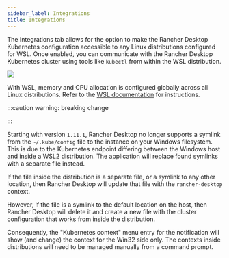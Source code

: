 ```yaml
---
sidebar_label: Integrations
title: Integrations
---
```


<head>
  <link rel="canonical" href="https://docs.rancherdesktop.io/ui/preferences/wsl/integrations"/>
</head>

The Integrations tab allows for the option to make the Rancher Desktop Kubernetes configuration accessible to any Linux distributions configured for WSL. Once enabled, you can communicate with the Rancher Desktop Kubernetes cluster using tools like `kubectl` from within the WSL distribution.

![](rd-versioned-asset://preferences/Windows_wsl_tabIntegrations.png)

With WSL, memory and CPU allocation is configured globally across all Linux distributions. Refer to the [WSL documentation] for instructions.

[WSL documentation]:
https://docs.microsoft.com/en-us/windows/wsl/wsl-config#options-for-wslconfig

:::caution warning: breaking change

:::

Starting with version `1.11.1`, Rancher Desktop no longer supports a symlink from the `~/.kube/config` file to the instance on your Windows filesystem. This is due to the Kubernetes endpoint differing between the Windows host and inside a WSL2 distribution. The application will replace found symlinks with a separate file instead.

If the file inside the distribution is a separate file, or a symlink to any other location, then Rancher Desktop will update that file with the `rancher-desktop` context.

However, if the file is a symlink to the default location on the host, then Rancher Desktop will delete it and create a new file with the cluster configuration that works from inside the distribution.

Consequently, the "Kubernetes context" menu entry for the notification will show (and change) the context for the Win32 side only. The contexts inside distributions will need to be managed manually from a command prompt.
